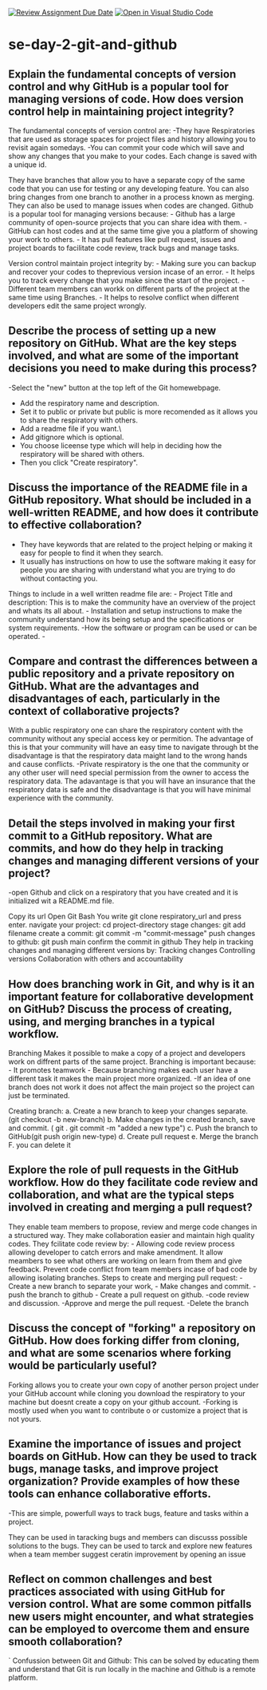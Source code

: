 [![Review Assignment Due Date](https://classroom.github.com/assets/deadline-readme-button-22041afd0340ce965d47ae6ef1cefeee28c7c493a6346c4f15d667ab976d596c.svg)](https://classroom.github.com/a/8wgCKhpZ)
[![Open in Visual Studio Code](https://classroom.github.com/assets/open-in-vscode-2e0aaae1b6195c2367325f4f02e2d04e9abb55f0b24a779b69b11b9e10269abc.svg)](https://classroom.github.com/online_ide?assignment_repo_id=18689516&assignment_repo_type=AssignmentRepo)
# se-day-2-git-and-github
## Explain the fundamental concepts of version control and why GitHub is a popular tool for managing versions of code. How does version control help in maintaining project integrity?
The fundamental concepts of version control are: -They have Respiratories that are used as storage spaces for project files and history allowing you to revisit again somedays. -You can commit your code which will save and show any changes that you make to your codes. Each change is saved with a unique id.

They have branches that allow you to have a separate copy of the same code that you can use for testing or any developing feature.
You can also bring changes from one branch to another in a process known as merging.
They can also be used to manage issues when codes are changed.
Github is a popular tool for managing versions because: - Github has a large community of open-source projects that you can share idea with them. - GitHub can host codes and at the same time give you a platform of showing your work to others. - It has pull features like pull request, issues and project boards to facilitate code review, track bugs and manage tasks.

Version control maintain project integrity by: - Making sure you can backup and recover your codes to theprevious version incase of an error. - It helps you to track every change that you make since the start of the project. - Different team members can workk on different parts of the project at the same time using Branches. - It helps to resolve conflict when different developers edit the same project wrongly.

## Describe the process of setting up a new repository on GitHub. What are the key steps involved, and what are some of the important decisions you need to make during this process?
  -Select the "new" button at the top left of the Git homewebpage.
- Add the respiratory name and description.
- Set it to public or private but public is more recomended as it allows you to share the respiratory with others.
- Add a readme file if you want.\
- Add gitignore which is optional.
- You choose liceense type which will help in deciding how the respiratory will be shared with others.
- Then you click "Create respiratory".

## Discuss the importance of the README file in a GitHub repository. What should be included in a well-written README, and how does it contribute to effective collaboration?
  - They have keywords that are related to the project helping or making it easy for people to find it when they search.
- It usually has instructions on how to use the software making it easy for people you are sharing with understand what you are trying to do without contacting you.

Things to include in a well written readme file are:
    - Project Title and description: This is to make the community have an overview of the project and whats its all about.
    - Installation and setup instructions to make the community understand how its being setup and the specifications or system requirements.
    -How the software or program can be used or can be operated.
    - 
## Compare and contrast the differences between a public repository and a private repository on GitHub. What are the advantages and disadvantages of each, particularly in the context of collaborative projects?
  With a public respiratory one can share the respiratory content with the community without any special access key or permition. The advantage of this is that your community will have an easy time to navigate through bt the disadvantage is that the respiratory data maight land to the wrong hands and cause conflicts. -Private respiratory is the one that the community or any other user will need special permission from the owner to access the respiratory data. The adavantage is that you will have an insurance that the respiratory data is safe and the disadvantage is that you will have minimal experience with the community.

## Detail the steps involved in making your first commit to a GitHub repository. What are commits, and how do they help in tracking changes and managing different versions of your project?
  -open Github and click on a respiratory that you have created and it is initialized wit a README.md file.

Copy its url
Open Git Bash
You write git clone respiratory_url
and press enter.
navigate your project: cd project-directory
stage changes: git add filename
create a commit: git commit -m "commit-message"
push changes to github: git push main
confirm the commit in github They help in tracking changes and managing different versions by:
Tracking changes
Controlling versions
Collaboration with others and accountability
## How does branching work in Git, and why is it an important feature for collaborative development on GitHub? Discuss the process of creating, using, and merging branches in a typical workflow.
  Branching Makes it possible to make a copy of a project and developers work on diffrent parts of the same project. Branching is important because: - It promotes teamwork - Because branching makes each user have a different task it makes the main project more organized. -If an idea of one branch does not work it does not affect the main project so the project can just be terminated.

Creating branch: a. Create a new branch to keep your changes separate. (git checkout -b new-branch) b. Make changes in the created branch, save and commit. ( git . git commit -m "added a new type") c. Push the branch to GitHub(git push origin new-type) d. Create pull request e. Merge the branch F. you can delete it

## Explore the role of pull requests in the GitHub workflow. How do they facilitate code review and collaboration, and what are the typical steps involved in creating and merging a pull request?
  They enable team members to propose, review and merge code changes in a structured way. They make collaboration easier and maintain high quality codes. They fcilitate code review by: - Allowing code review process allowing developer to catch errors and make amendment.
It allow meambers to see what others are working on learn from them and give feedback.
Prevent code conflict from team members incase of bad code by allowing isolating branches.
Steps to create and merging pull request: - Create a new branch to separate your work, - Make changes and commit. -push the branch to github - Create a pull request on github. -code review and discussion. -Approve and merge the pull request. -Delete the branch

## Discuss the concept of "forking" a repository on GitHub. How does forking differ from cloning, and what are some scenarios where forking would be particularly useful?
  Forking allows you to create your own copy of another person project under your GitHub account while cloning you download the respiratory to your machine but doesnt create a copy on your github account. -Forking is mostly used when you want to contribute o or customize a project that is not yours.

## Examine the importance of issues and project boards on GitHub. How can they be used to track bugs, manage tasks, and improve project organization? Provide examples of how these tools can enhance collaborative efforts.
  -This are simple, powerfull ways to track bugs, feature and tasks within a project.

They can be used in taracking bugs and members can discusss possible solutions to the bugs.
They can be used to tarck and explore new features when a team member suggest ceratin improvement by opening an issue

## Reflect on common challenges and best practices associated with using GitHub for version control. What are some common pitfalls new users might encounter, and what strategies can be employed to overcome them and ensure smooth collaboration?
`  Confussion between Git and Github: This can be solved by educating them and understand that Git is run locally in the machine and Github is a remote platform.
